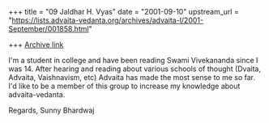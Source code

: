 +++
title = "09 Jaldhar H. Vyas"
date = "2001-09-10"
upstream_url = "https://lists.advaita-vedanta.org/archives/advaita-l/2001-September/001858.html"

+++
[Archive link](https://lists.advaita-vedanta.org/archives/advaita-l/2001-September/001858.html)

I'm a student in college and have been reading Swami Vivekananda since I was
14. After hearing and reading about various schools of thought (Dvaita,
Advaita, Vaishnavism, etc) Advaita has made the most sense to me so far. I'd
like to be a member of this group to increase my knowledge about
advaita-vedanta.

Regards,
Sunny Bhardwaj

